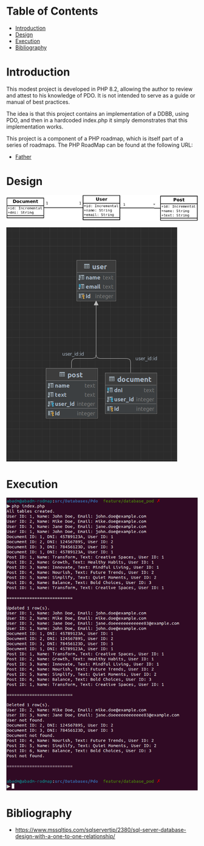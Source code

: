 # Table of Contents
- [Introduction](#introduction)
- [Design](#design)
- [Execution](#execution)
- [Bibliography](#bibliography)

# Introduction
This modest project is developed in PHP 8.2, allowing the author to review and attest to his knowledge of PDO. It is not intended to serve as a guide or manual of best practices.

The idea is that this project contains an implementation of a DDBB, using PDO, and then in a hardcoded index.php it simply demonstrates that this implementation works.

This project is a component of a PHP roadmap, which is itself part of a series of roadmaps. The PHP RoadMap can be found at the following URL:
- [Father](https://github.com/alexbonavila/PhpRoadmap)

# Design

![Original Diagram](../../../resources/files/Pdo/PDO_Diagram.png)


![Sqlite3 Diagram](../../../resources/files/Pdo/Sqlite_Diagram.png)

# Execution

![Execution](../../../resources/screenshots/Pdo/execution.png)

# Bibliography
- https://www.mssqltips.com/sqlservertip/2380/sql-server-database-design-with-a-one-to-one-relationship/